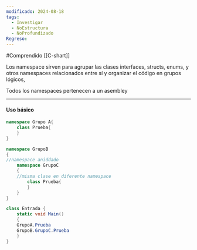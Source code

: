 ```yaml
---
modificado: 2024-08-18
tags:
  - Investigar
  - NoEstructura
  - NoProfundizado
Regreso:
---
```

#Comprendido 
[[C-shart]]

Los namespace sirven para agrupar las clases  interfaces, structs, enums, y otros namespaces relacionados entre sí y organizar el código en grupos lógicos, 

Todos los namespaces pertenecen a un asembley

---
#### Uso básico

```c#
namespace Grupo A{
	class Prueba{
	}
}

namespace GrupoB
{
//namespace aniddado
	namespace GrupoC
	{
	//misma clase en diferente namespace
		class Prueba{
		}
	}
}

class Entrada {
	static void Main()
	{
	GrupoA.Prueba
	GrupoB.GrupoC.Prueba
	}
}

```